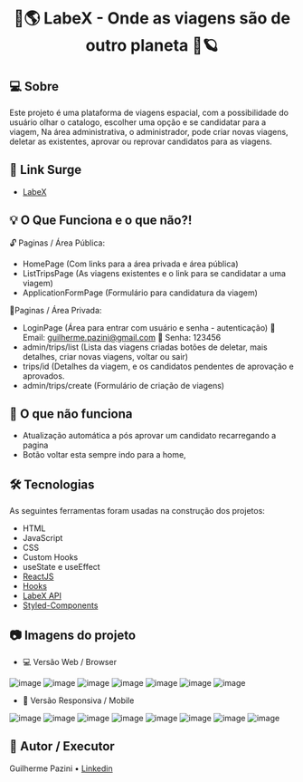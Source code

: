 <h1 align="center">
   🚀🌎 LabeX - Onde as viagens são de outro planeta 🧳🪐
</h1>

## 💻 Sobre
Este projeto é uma plataforma de viagens espacial, com a possibilidade do usuário olhar o catalogo, escolher uma opção e se candidatar para a viagem,
Na área administrativa, o administrador, pode criar novas viagens, deletar as existentes, aprovar ou reprovar candidatos para as viagens.

## 🔗 Link Surge
+ <a target="_blank" href="https://oafish-wing.surge.sh/">LabeX</a>

## 💡 O Que Funciona e o que não?!
🔓 Paginas / Área Pública:
- HomePage (Com links para a área privada e área pública)
- ListTripsPage (As viagens existentes e o link para se candidatar a uma viagem)
- ApplicationFormPage (Formulário para candidatura da viagem)

🔐Paginas / Área Privada: 
- LoginPage (Área para entrar com usuário e senha - autenticação)
  📩 Email: guilherme.pazini@gmail.com
  🔑 Senha: 123456
- admin/trips/list (Lista das viagens criadas botões de deletar, mais detalhes, criar novas viagens, voltar ou sair)
- trips/id (Detalhes da viagem, e os candidatos pendentes de aprovação e aprovados.
- admin/trips/create (Formulário de criação de viagens)

## 🛑 O que não funciona
- Atualização automática a pós aprovar um candidato recarregando a pagina
- Botão voltar esta sempre indo para a home,

## 🛠 Tecnologias
As seguintes ferramentas foram usadas na construção dos projetos:
+ HTML
+ JavaScript
+ CSS
+ Custom Hooks
+ useState e useEffect
+ <a target="_blank" href="https://reactjs.org/">ReactJS</a>
+ <a target="_blank" href="https://pt-br.reactjs.org/docs/hooks-intro.html">Hooks</a>
+ <a target="_blank" href="https://documenter.getpostman.com/view/9133542/TzCTZkQr#intro">LabeX API </a>
+ <a target="_blank" href="https://styled-components.com/">Styled-Components</a>

## 📷 Imagens do projeto
- 💻 Versão Web / Browser

![image](https://user-images.githubusercontent.com/86967864/145510978-eba76429-6d66-4f06-9465-430a37cfaf60.png)
![image](https://user-images.githubusercontent.com/86967864/145511023-e1ad5c85-736d-438e-9080-a39d9db5f6d3.png)
![image](https://user-images.githubusercontent.com/86967864/145511066-33ef0e17-6df4-46e9-b9f2-f26e01caf9c4.png)
![image](https://user-images.githubusercontent.com/86967864/145511447-e5a8fc48-957c-464d-adf1-f92155c14f04.png)
![image](https://user-images.githubusercontent.com/86967864/145511503-a1a8d973-65f3-4055-85cf-0e0f0f543746.png)
![image](https://user-images.githubusercontent.com/86967864/145511528-99cbeb8d-79e6-4daf-96f9-dda2ccfe298e.png)
![image](https://user-images.githubusercontent.com/86967864/145511614-1000b1ce-5138-4b5c-af16-78f704487aa8.png)

- 📱 Versão Responsiva / Mobile

![image](https://user-images.githubusercontent.com/86967864/145511118-9fd10994-3ccd-4ce6-902a-f3223318052a.png) ![image](https://user-images.githubusercontent.com/86967864/145511174-34b21143-4b6c-4bb9-8e95-e09ac697e144.png)
![image](https://user-images.githubusercontent.com/86967864/145511377-336e65c5-d96b-40f1-b306-4ffffd17dc5a.png) ![image](https://user-images.githubusercontent.com/86967864/145511675-b5f7da86-a762-43dd-b2f5-7d36749a52d5.png)
![image](https://user-images.githubusercontent.com/86967864/145511708-e67748b2-7fa3-470a-bc37-65c33793db19.png) ![image](https://user-images.githubusercontent.com/86967864/145511727-bf49de91-0a16-4552-8604-69cb90266928.png)
![image](https://user-images.githubusercontent.com/86967864/145511778-0182e3de-1efe-46aa-b598-2aea1fa98d3e.png) ![image](https://user-images.githubusercontent.com/86967864/145511793-66062869-95e5-4007-a10f-e678fff1df6b.png)

## 🦸 Autor / Executor
Guilherme Pazini  • <a href="https://www.linkedin.com/in/guilhermepazini/">Linkedin</a>
